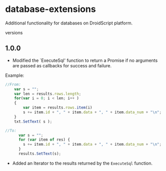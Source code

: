 # database-extensions

Additional functionality for databases on DroidScript platform.

versions

## 1.0.0

* Modified the `ExecuteSql' function to return a Promise if no arguments are passed as callbacks for success and failure.

Example:
```javascript
//From:
    var s = "";  
    var len = results.rows.length;  
    for(var i = 0; i < len; i++ )   
    {  
        var item = results.rows.item(i)  
        s += item.id + ", " + item.data + ", " + item.data_num + "\n";   
    }  
    txt.SetText( s );  

//To:
      var s = "";
      for (var item of res) {
        s += item.id + ", " + item.data + ", " + item.data_num + "\n";
      }
      results.SetText(s);
```

* Added an Iterator to the results returned by the `ExecuteSql` function.
